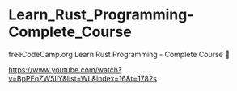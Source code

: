 # Learn_Rust_Programming-Complete_Course
freeCodeCamp.org Learn Rust Programming - Complete Course 🦀 

https://www.youtube.com/watch?v=BpPEoZW5IiY&list=WL&index=16&t=1782s
